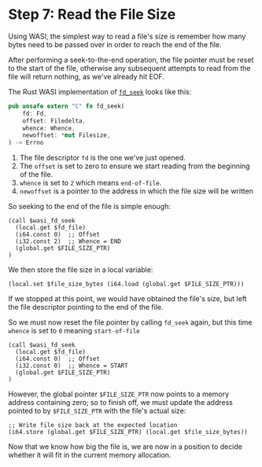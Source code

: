 # Step 7: Read the File Size

Using WASI, the simplest way to read a file's size is remember how many bytes need to be passed over in order to reach the end of the file.

After performing a seek-to-the-end operation, the file pointer must be reset to the start of the file, otherwise any subsequent attempts to read from the file will return nothing, as we've already hit EOF.

The Rust WASI implementation of [`fd_seek`](https://github.com/bytecodealliance/wasmtime/blob/06377eb08a649619cc8ac9a934cb3f119017f3ef/crates/wasi-preview1-component-adapter/src/lib.rs#L1550) looks like this:

```rust
pub unsafe extern "C" fn fd_seek(
    fd: Fd,
    offset: Filedelta,
    whence: Whence,
    newoffset: *mut Filesize,
) -> Errno
```

1. The file descriptor `fd` is the one we've just opened.
1. The `offset` is set to zero to ensure we start reading from the beginning of the file.
1. `whence` is set to `2` which means `end-of-file`.
1. `newoffset` is a pointer to the address in which the file size will be written

So seeking to the end of the file is simple enough:

```wat
(call $wasi_fd_seek
  (local.get $fd_file)
  (i64.const 0)  ;; Offset
  (i32.const 2)  ;; Whence = END
  (global.get $FILE_SIZE_PTR)
)
```

We then store the file size in a local variable:

```wat
(local.set $file_size_bytes (i64.load (global.get $FILE_SIZE_PTR)))
```

If we stopped at this point, we would have obtained the file's size, but left the file descriptor pointing to the end of the file.

So we must now reset the file pointer by calling `fd_seek` again, but this time `whence` is set to `0` meaning `start-of-file`

```wat
(call $wasi_fd_seek
  (local.get $fd_file)
  (i64.const 0)  ;; Offset
  (i32.const 0)  ;; Whence = START
  (global.get $FILE_SIZE_PTR)
)
```

However, the global pointer `$FILE_SIZE_PTR` now points to a memory address containing zero; so to finish off, we must update the address pointed to by `$FILE_SIZE_PTR` with the file's actual size:

```wat
;; Write file size back at the expected location
(i64.store (global.get $FILE_SIZE_PTR) (local.get $file_size_bytes))
```

Now that we know how big the file is, we are now in a position to decide whether it will fit in the current memory allocation.
